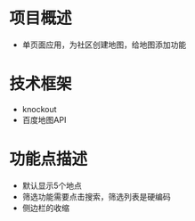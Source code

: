 # 项目概述

- 单页面应用，为社区创建地图，给地图添加功能

# 技术框架

- knockout
- 百度地图API

# 功能点描述

- 默认显示5个地点
- 筛选功能需要点击搜索，筛选列表是硬编码
- 侧边栏的收缩
